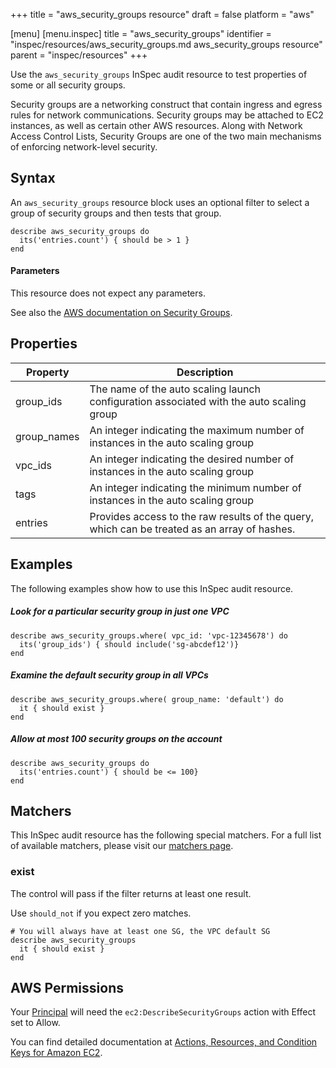 +++
title = "aws_security_groups resource"
draft = false
platform = "aws"

[menu]
  [menu.inspec]
    title = "aws_security_groups"
    identifier = "inspec/resources/aws_security_groups.md aws_security_groups resource"
    parent = "inspec/resources"
+++


Use the `aws_security_groups` InSpec audit resource to test properties of some or all security groups.

Security groups are a networking construct that contain ingress and egress rules for network communications. Security groups may be attached to EC2 instances, as well as certain other AWS resources. Along with Network Access Control Lists, Security Groups are one of the two main mechanisms of enforcing network-level security.

## Syntax

An `aws_security_groups` resource block uses an optional filter to select a group of security groups and then tests that group.

    describe aws_security_groups do
      its('entries.count') { should be > 1 }
    end
    
#### Parameters

This resource does not expect any parameters.

See also the [AWS documentation on Security Groups](https://docs.aws.amazon.com/AWSEC2/latest/UserGuide/using-network-security.html).

## Properties

|Property     | Description|
| ---         | --- |
|group\_ids   | The name of the auto scaling launch configuration associated with the auto scaling group |
|group\_names | An integer indicating the maximum number of instances in the auto scaling group |
|vpc\_ids     | An integer indicating the desired  number of instances in the auto scaling group |
|tags         | An integer indicating the minimum number of instances in the auto scaling group |
|entries      | Provides access to the raw results of the query, which can be treated as an array of hashes. |

## Examples

The following examples show how to use this InSpec audit resource.

##### Look for a particular security group in just one VPC
    describe aws_security_groups.where( vpc_id: 'vpc-12345678') do
      its('group_ids') { should include('sg-abcdef12')}
    end

##### Examine the default security group in all VPCs
    describe aws_security_groups.where( group_name: 'default') do
      it { should exist }
    end

##### Allow at most 100 security groups on the account
    describe aws_security_groups do
      its('entries.count') { should be <= 100}
    end


## Matchers

This InSpec audit resource has the following special matchers. For a full list of available matchers, please visit our [matchers page](https://www.inspec.io/docs/reference/matchers/).

### exist

The control will pass if the filter returns at least one result. 

Use `should_not` if you expect zero matches.

    # You will always have at least one SG, the VPC default SG
    describe aws_security_groups
      it { should exist }
    end

## AWS Permissions

Your [Principal](https://docs.aws.amazon.com/IAM/latest/UserGuide/intro-structure.html#intro-structure-principal) will need the `ec2:DescribeSecurityGroups` action with Effect set to Allow.

You can find detailed documentation at [Actions, Resources, and Condition Keys for Amazon EC2](https://docs.aws.amazon.com/IAM/latest/UserGuide/list_amazonec2.html).
